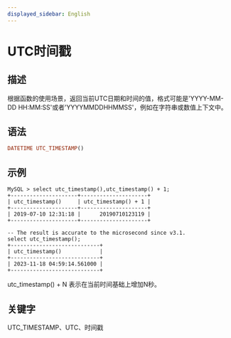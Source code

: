 ```yaml
---
displayed_sidebar: English
---
```


# UTC时间戳

## 描述

根据函数的使用场景，返回当前UTC日期和时间的值，格式可能是'YYYY-MM-DD HH:MM:SS'或者'YYYYMMDDHHMMSS'，例如在字符串或数值上下文中。

## 语法

```Haskell
DATETIME UTC_TIMESTAMP()
```

## 示例

```Plain
MySQL > select utc_timestamp(),utc_timestamp() + 1;
+---------------------+---------------------+
| utc_timestamp()     | utc_timestamp() + 1 |
+---------------------+---------------------+
| 2019-07-10 12:31:18 |      20190710123119 |
+---------------------+---------------------+

-- The result is accurate to the microsecond since v3.1.
select utc_timestamp();
+----------------------------+
| utc_timestamp()            |
+----------------------------+
| 2023-11-18 04:59:14.561000 |
+----------------------------+
```

utc_timestamp() + N 表示在当前时间基础上增加N秒。

## 关键字

UTC_TIMESTAMP、UTC、时间戳
